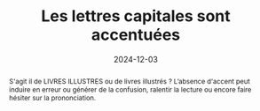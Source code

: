 ---
N: 
Rubrique: Typographie
title: Les lettres capitales sont accentuées 
detail: Les lettres capitales sont accentuées 
abstract: S'agit il de LIVRES ILLUSTRES ou de livres illustrés ? L’absence d'accent peut induire en erreur ou générer de la confusion,  ralentir la lecture ou encore faire hésiter sur la prononciation. 
categories: [" contenus"]
agrege: O0000-E080
opquast: 'N/A'
indiceebook: '80'
description: "Règle n° 080"
before: "079"
weight: "080"
after: "081"
actif: '1'
layout: rules
date: 2024-12-03
tags: ["Accessibilité", ""]
objectif: ["Ne pas ralentir ou encombrer la lecture", "Assurer la bonne prononciation par la voix de synthèse"]
Meo: ["La relecture par une personne formée à la correction de texte garantira un haut niveau de qualité de votre texte. À défaut, Les logiciels de traitement de texte et d'édition modernes disposent tous d'une fonction de correction orthographique."]
Controle: ["À chaque étape du processus éditorial, s'assurer de l'intégrité du text. Il est possible d'effectuer des contrôles semi automatisés grâce à différentes solutions basées sur l'étude du language."]
epubcheck: false
ace: false
humancheck: true
Source: ["SNE"]
Referentiel: [""]
steps: ["Conception", "Éditorial"]
---